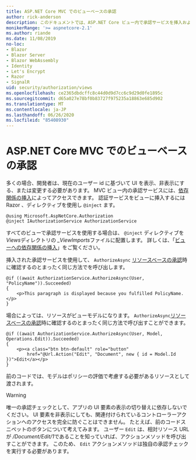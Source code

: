 ```yaml
---
title: ASP.NET Core MVC でのビューベースの承認
author: rick-anderson
description: このドキュメントでは、ASP.NET Core ビュー内で承認サービスを挿入および利用する方法について説明し Razor ます。
monikerRange: '>= aspnetcore-2.1'
ms.author: riande
ms.date: 11/08/2019
no-loc:
- Blazor
- Blazor Server
- Blazor WebAssembly
- Identity
- Let's Encrypt
- Razor
- SignalR
uid: security/authorization/views
ms.openlocfilehash: ce2365dbdcffc8c44d0d9d7cc6c9d29d0fe1895c
ms.sourcegitcommit: d65a027e78bf0b83727f975235a18863e685d902
ms.translationtype: MT
ms.contentlocale: ja-JP
ms.lasthandoff: 06/26/2020
ms.locfileid: "85408930"
---
```

# <a name="view-based-authorization-in-aspnet-core-mvc"></a>ASP.NET Core MVC でのビューベースの承認

多くの場合、開発者は、現在のユーザー id に基づいて UI を表示、非表示にする、または変更する必要があります。 MVC ビュー内の承認サービスには、[依存関係の挿入](xref:fundamentals/dependency-injection)によってアクセスできます。 認証サービスをビューに挿入するには Razor 、ディレクティブを使用し `@inject` ます。

```cshtml
@using Microsoft.AspNetCore.Authorization
@inject IAuthorizationService AuthorizationService
```

すべてのビューで承認サービスを使用する場合は、 `@inject` ディレクティブを*Views*ディレクトリの *_ViewImports*ファイルに配置します。 詳しくは、「[ビューへの依存関係の挿入](xref:mvc/views/dependency-injection)」をご覧ください。

挿入された承認サービスを使用して、 `AuthorizeAsync` [リソースベースの承認](xref:security/authorization/resourcebased#security-authorization-resource-based-imperative)時に確認するのとまったく同じ方法でを呼び出します。

```cshtml
@if ((await AuthorizationService.AuthorizeAsync(User, "PolicyName")).Succeeded)
{
    <p>This paragraph is displayed because you fulfilled PolicyName.</p>
}
```

場合によっては、リソースがビューモデルになります。 `AuthorizeAsync`[リソースベースの承認](xref:security/authorization/resourcebased#security-authorization-resource-based-imperative)時に確認するのとまったく同じ方法で呼び出すことができます。

```cshtml
@if ((await AuthorizationService.AuthorizeAsync(User, Model, Operations.Edit)).Succeeded)
{
    <p><a class="btn btn-default" role="button"
        href="@Url.Action("Edit", "Document", new { id = Model.Id })">Edit</a></p>
}
```

前のコードでは、モデルはポリシーの評価で考慮する必要があるリソースとして渡されます。

> [!WARNING]
> 唯一の承認チェックとして、アプリの UI 要素の表示の切り替えに依存しないでください。 UI 要素を非表示にしても、関連付けられているコントローラーアクションへのアクセスを完全に防ぐことはできません。 たとえば、前のコードスニペットのボタンについて考えてみます。 ユーザー `Edit` は、相対リソース URL が */Document/Edit/1*であることを知っていれば、アクションメソッドを呼び出すことができます。 このため、 `Edit` アクションメソッドは独自の承認チェックを実行する必要があります。

